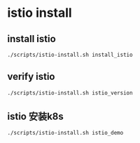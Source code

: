 # istio install

## install istio
```sh
./scripts/istio-install.sh install_istio
```

## verify istio
```sh
./scripts/istio-install.sh istio_version
```

##  istio 安装k8s

```sh
./scripts/istio-install.sh istio_demo
```

